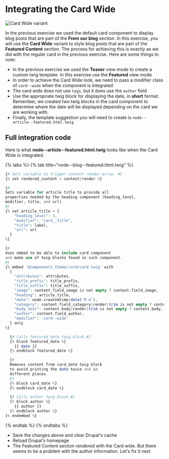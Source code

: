 # Integrating the Card Wide

![Card Wide variant](../.gitbook/assets/card-wide.png)

In the previous exercise we used the default card component to display blog posts that are part of the **From our blog** section. In this exercise, you will use the **Card Wide** variant to style blog posts that are part of the **Featured Content** section. The process for achieving this is exactly as we did with the regular card in the previous exercise. Here are some things to note:

* In the previous exercise we used the **Teaser** view mode to create a custom twig template.  In this exercise use the **Featured** view mode
* In order to achieve the Card Wide look, we need to pass a modifier class of `card--wide` when the component is integrated
* The card wide does not use `tags`, but it does use the `author` field
* Use the appropriate twig block for displaying the date, in **short** format.  Remember, we created two twig blocks in the card component to determine where the date will be displayed depending on the card we are working with.
* Finally, the template suggestion you will need to create is `node--article--featured.html.twig`

## Full integration code

Here is what **node--article--featured.html.twig** looks like when the Card Wide is integrated.

{% tabs %}
{% tab title="node--blog--featured.html.twig" %}
```php
{# Sets variable to trigger content render array. #}
{% set rendered_content = content|render %}

{#
Sets variable for article title to provide all
properties needed by the heading component (heading_level,
modifier, title, and url).
#}
{% set article_title = {
    "heading_level": 3,
    "modifier": "card__title",
    "title": label,
    "url": url
  }
%}

{#
Uses embed to be able to include card component
and make use of twig blocks found in such component.
#}
{% embed '@components_theme/card/card.twig' with
  {
    "attributes": attributes,
    "title_prefix": title_prefix,
    "title_suffix": title_suffix,
    "image": content.field_image is not empty ? content.field_image,
    "heading": article_title,
    "date": node.createdtime|date('M d'),
    "category": content.field_category|render|trim is not empty ? content.field_category,
    "body_text": content.body|render|trim is not empty ? content.body,
    "author": content.field_author,
    "modifier": 'card--wide'
  } only
%}

  {# Calls featured_date twig block.#}
  {% block featured_date %}
    {{ date }}
  {% endblock featured_date %}

  {#
  Removes content from card_date twig block
  to avoid printing the date twice and in
  different places.
  #}
  {% block card_date %}
  {% endblock card_date %}

  {# Calls author twig block.#}
  {% block author %}
    {{ author }}
  {% endblock author %}
{% endembed %}
```
{% endtab %}
{% endtabs %}

* Save the changes above and clear Drupal's cache
* Reload Drupal's homepage
*  The Featured Content section rendered with the Card wide.  But there seems to be a problem with the author information.  Let's fix it next
